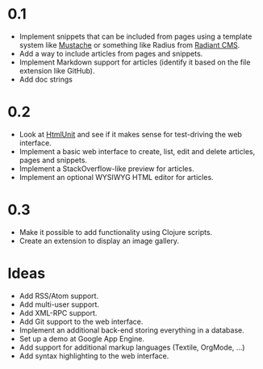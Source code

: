 0.1
===
* Implement snippets that can be included from pages using a template
  system like [Mustache](http://mustache.github.com) or something like
  Radius from [Radiant CMS](http://radiantcms.org).
* Add a way to include articles from pages and snippets.
* Implement Markdown support for articles (identify it based on the
  file extension like GitHub).
* Add doc strings

0.2
===
* Look at [HtmlUnit](http://htmlunit.sourceforge.net/) and see if it
  makes sense for test-driving the web interface.
* Implement a basic web interface to create, list, edit and delete
  articles, pages and snippets.
* Implement a StackOverflow-like preview for articles.
* Implement an optional WYSIWYG HTML editor for articles.

0.3
===
* Make it possible to add functionality using Clojure scripts.
* Create an extension to display an image gallery.

Ideas
=====
* Add RSS/Atom support.
* Add multi-user support.
* Add XML-RPC support.
* Add Git support to the web interface.
* Implement an additional back-end storing everything in a database.
* Set up a demo at Google App Engine.
* Add support for additional markup languages (Textile, OrgMode, ...)
* Add syntax highlighting to the web interface.
